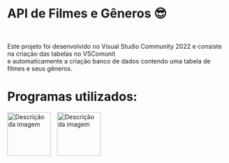 <h1> API de Filmes e Gêneros 😎 </h1>
  <br>
<p>Este projeto foi desenvolvido no Visual Studio Community 2022 e consiste na criação das tabelas no VSComunit <br>
  e automaticamente a criação banco de dados contendo uma tabela de filmes e seus gêneros.

  <h1>Programas utilizados:</h1>


<p>
  <img src="https://e7.pngegg.com/pngimages/170/924/png-clipart-microsoft-sql-server-microsoft-azure-sql-database-microsoft-text-logo.png" alt="Descrição da imagem" width="100" style="margin-right: 10px;">
  <img src="https://encrypted-tbn0.gstatic.com/images?q=tbn:ANd9GcT56uBMBuPFLZRrXsGApNwgMw2xrSaHJXdKXvl7EoHuExKww7ukk7hvsk9-CuXeUdIj0u8&usqp=CAU" alt="Descrição da imagem" width="100">

</p>

